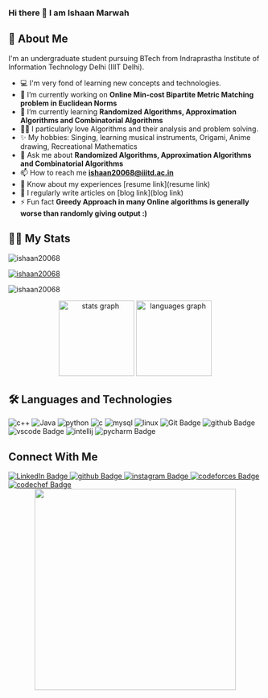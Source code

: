 ### Hi there 👋 I am Ishaan Marwah

## 🚀 About Me
I'm an undergraduate student pursuing BTech from Indraprastha Institute of Information Technology Delhi (IIIT Delhi). 
* :computer: I'm very fond of learning new concepts and technologies. 
* 🔭 I’m currently working on **Online Min-cost Bipartite Metric Matching problem in Euclidean Norms**
* 🌱 I’m currently learning **Randomized Algorithms, Approximation Algorithms and Combinatorial Algorithms**
* :man_technologist: I particularly love Algorithms and their analysis and problem solving.
* :sparkles: My hobbies: Singing, learning musical instruments, Origami, Anime drawing, Recreational Mathematics
* 💬 Ask me about **Randomized Algorithms, Approximation Algorithms and Combinatorial Algorithms**
* 📫 How to reach me **ishaan20068@iiitd.ac.in**
* 📄 Know about my experiences [resume link](resume link)
* 📝 I regularly write articles on [blog link](blog link)
* ⚡ Fun fact **Greedy Approach in many Online algorithms is generally worse than randomly giving output :)**

## 👨‍💻 My Stats
<p align="left"> <img src="https://komarev.com/ghpvc/?username=ishaan20068&label=Profile%20views&color=0e75b6&style=flat" alt="ishaan20068" /> </p>
<p align="left"> <a href="https://github.com/ryo-ma/github-profile-trophy"><img src="https://github-profile-trophy.vercel.app/?username=ishaan20068" alt="ishaan20068" /></a> </p>
<p><img align="center" src="https://streak-stats.demolab.com/?user=ishaan20068&" alt="ishaan20068" /></p>
<div align="center">
  <img src="https://github-readme-stats.vercel.app/api?username=ishaan20068&hide_title=false&hide_rank=false&show_icons=true&include_all_commits=true&count_private=true&disable_animations=false&theme=dracula&locale=en&hide_border=false" height="150" alt="stats graph"  />
  <img src="https://github-readme-stats.vercel.app/api/top-langs?username=ishaan20068&locale=en&hide_title=false&layout=compact&card_width=320&langs_count=5&theme=dracula&hide_border=false" height="150" alt="languages graph"  />
</div>


## 🛠 Languages and Technologies
<div>
  <img src="https://img.shields.io/badge/C++-00599C?style=for-the-badge&logo=C++&logoColor=white" alt="c++"/>
  <img src="https://img.shields.io/badge/java-FC6603?style=for-the-badge&logo=java&logoColor=white" alt="Java" />
  <img src="https://img.shields.io/badge/Python-3776AB?style=for-the-badge&logo=Python&logoColor=white" alt="python"/>
  <img src="https://img.shields.io/badge/C-A8B9CC?style=for-the-badge&logo=C&logoColor=white" alt="c"/>
  <img src="https://img.shields.io/badge/MySQL-4479A1?style=for-the-badge&logo=MySQL&logoColor=white" alt="mysql"/>
  <img src="https://img.shields.io/badge/Linux-FCC624?style=for-the-badge&logo=Linux&logoColor=white" alt="linux" />
  <img src="https://img.shields.io/badge/Git-F05032?style=for-the-badge&logo=Git&logoColor=white" alt="Git Badge"/>
  <img src="https://img.shields.io/badge/GitHub-000000?style=for-the-badge&logo=GitHub&logoColor=white" alt="github Badge"/>
  <img src="https://img.shields.io/badge/VS Code-007ACC?style=for-the-badge&logo=VisualStudioCode&logoColor=white" alt="vscode Badge"/>
  <img src="https://img.shields.io/badge/Intellij IDEA-000000?style=for-the-badge&logo=Intellij IDEA&logoColor=white" alt="intellij"/>
  <img src="https://img.shields.io/badge/PyCharm-000000?style=for-the-badge&logo=PyCharm&logoColor=white" alt="pycharm Badge"/>
</div>

## Connect With Me
<div id="badges">
  <a href="https://www.linkedin.com/in/ishaan-marwah-384787221/">
    <img src="https://img.shields.io/badge/LinkedIn-blue?style=for-the-badge&logo=linkedin&logoColor=white" alt="LinkedIn Badge"/>
  </a>
  <a href="https://github.com/ishaan20068">
    <img src="https://img.shields.io/badge/GitHub-000000?style=for-the-badge&logo=GitHub&logoColor=white" alt="github Badge"/>
  </a>
  <a href="https://www.instagram.com/otakuishaan/">
    <img src="https://img.shields.io/badge/Instagram-E4405F?style=for-the-badge&logo=Instagram&logoColor=white" alt="instagram Badge"/>
  </a>
  <a href="https://codeforces.com/profile/ishaan20068">
    <img src="https://img.shields.io/badge/Codeforces-1F8ACB?style=for-the-badge&logo=Codeforces&logoColor=white" alt="codeforces Badge"/>
  </a>
  <a href="https://www.codechef.com/users/ishaan20068">
    <img src="https://img.shields.io/badge/CodeChef-5B4638?style=for-the-badge&logo=CodeChef&logoColor=white" alt="codechef Badge"/>
  </a>
</div>

<div id="header" align="center">
  <img src="https://preview.redd.it/yrni1y026ld51.jpg?auto=webp&s=a7eb450db6a4bdaa1d3261e6d15774b92f5b2407" width="400"/>
</div>




<!--
**ishaan20068/ishaan20068** is a ✨ _special_ ✨ repository because its `README.md` (this file) appears on your GitHub profile.

Here are some ideas to get you started:

- 🔭 I’m currently working on ...
- 🌱 I’m currently learning ...
- 👯 I’m looking to collaborate on ...
- 🤔 I’m looking for help with ...
- 💬 Ask me about ...
- 📫 How to reach me: ...
- 😄 Pronouns: ...
- ⚡ Fun fact: ...
-->

